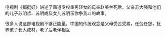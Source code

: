 
电视剧《都挺好》讲述了霸道专权重男轻女的母亲赵美兰死后，父亲苏大强和他们的儿子苏明哲、苏明成及女儿苏明玉你争我斗的故事。

很多人说这部电视剧不够正能量，中国的传统观念是父母受苦受累，任劳任怨，抚养孩子长大成材，老了后老伴相互

<!--stackedit_data:
eyJoaXN0b3J5IjpbLTM2MTg4MDM0NiwtMTc3MTAwNDAxM119
-->